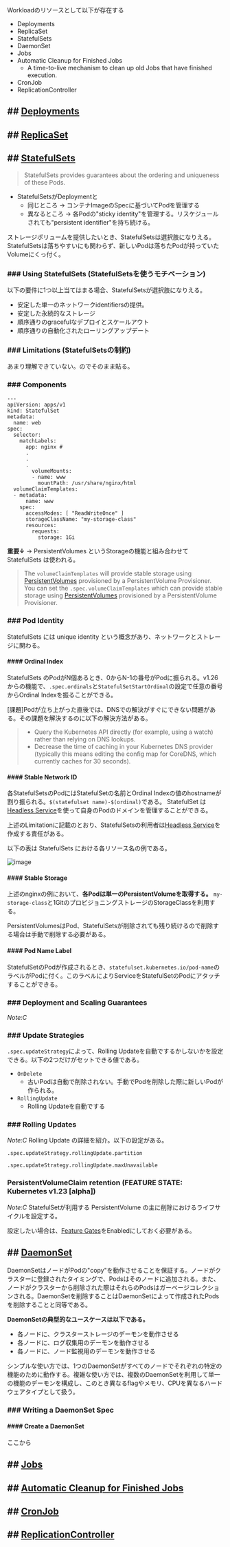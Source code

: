 
Workloadのリソースとして以下が存在する

* Deployments
* ReplicaSet
* StatefulSets
* DaemonSet
* Jobs
* Automatic Cleanup for Finished Jobs
  * A time-to-live mechanism to clean up old Jobs that have finished execution.
* CronJob
* ReplicationController

## ## [Deployments](https://kubernetes.io/docs/concepts/workloads/controllers/deployment/)

## ## [ReplicaSet](https://kubernetes.io/docs/concepts/workloads/controllers/replicaset/)

## ## [StatefulSets](https://kubernetes.io/docs/concepts/workloads/controllers/statefulset/)

> StatefulSets provides guarantees about the ordering and uniqueness of these Pods.

* StatefulSetsがDeploymentと
  * 同じところ  → コンテナImageのSpecに基づいてPodを管理する
  * 異なるところ → 各Podの"sticky identity"を管理する。リスケジュールされても"persistent identifier"を持ち続ける。

ストレージボリュームを提供したいとき、StatefulSetsは選択肢になりえる。StatefulSetsは落ちやすいにも関わらず、新しいPodは落ちたPodが持っていたVolumeにくっ付く。

### ### Using StatefulSets (StatefulSetsを使うモチベーション)

以下の要件に1つ以上当てはまる場合、StatefulSetsが選択肢になりえる。

* 安定した単一のネットワークidentifiersの提供。
* 安定した永続的なストレージ
* 順序通りのgracefulなデプロイとスケールアウト
* 順序通りの自動化されたローリングアップデート

### ### Limitations (StatefulSetsの制約)

あまり理解できていない。のでそのまま貼る。

### ### Components

```
---
apiVersion: apps/v1
kind: StatefulSet
metadata:
  name: web
spec:
  selector:
    matchLabels:
      app: nginx #
      .
      .
      .
        volumeMounts:
        - name: www
          mountPath: /usr/share/nginx/html
  volumeClaimTemplates:
  - metadata:
      name: www
    spec:
      accessModes: [ "ReadWriteOnce" ]
      storageClassName: "my-storage-class"
      resources:
        requests:
          storage: 1Gi
```

__重要↓__ → PersistentVolumes というStorageの機能と組み合わせて StatefulSets は使われる。

> The `volumeClaimTemplates` will provide stable storage using [PersistentVolumes](https://kubernetes.io/docs/concepts/storage/persistent-volumes/) provisioned by a PersistentVolume Provisioner.
> You can set the `.spec.volumeClaimTemplates` which can provide stable storage using [PersistentVolumes](https://kubernetes.io/docs/concepts/storage/persistent-volumes/) provisioned by a PersistentVolume Provisioner.

### ### Pod Identity

StatefulSets には unique identity という概念があり、ネットワークとストレージに関わる。

#### #### Ordinal Index

StatefulSets のPodがN個あるとき、0からN-1の番号がPodに振られる。v1.26からの機能で、`.spec.ordinals`と`StatefulSetStartOrdinal`の設定で任意の番号からOrdinal Indexを振ることができる。

[課題]Podが立ち上がった直後では、DNSでの解決がすぐにできない問題がある。その課題を解決するのに以下の解決方法がある。

> * Query the Kubernetes API directly (for example, using a watch) rather than relying on DNS lookups.
> * Decrease the time of caching in your Kubernetes DNS provider (typically this means editing the config map for CoreDNS, which currently caches for 30 seconds).

#### #### Stable Network ID

各StatefulSetsのPodにはStatefulSetの名前とOrdinal Indexの値のhostnameが割り振られる。`$(statefulset name)-$(ordinal)`である。 StatefulSet は [Headless Service](https://kubernetes.io/docs/concepts/services-networking/service/#headless-services)を使って自身のPodのドメインを管理することができる。

上述のLimitationに記載のとおり、StatefulSetsの利用者は[Headless Service](https://kubernetes.io/docs/concepts/services-networking/service/#headless-services)を作成する責任がある。

以下の表は StatefulSets における各リソース名の例である。

![image](./assets/statefulsets-table01.png)

#### #### Stable Storage

上述のnginxの例において、__各Podは単一のPersistentVolumeを取得する。__ `my-storage-class`と1GitのプロビジョニングストレージのStorageClassを利用する。

PersistentVolumesはPod、StatefulSetsが削除されても残り続けるので削除する場合は手動で削除する必要がある。

#### #### Pod Name Label

StatefulSetのPodが作成されるとき、`statefulset.kubernetes.io/pod-name`のラベルがPodに付く。このラベルによりServiceをStatefulSetのPodにアタッチすることができる。

### ### Deployment and Scaling Guarantees

_Note:C_

### ### Update Strategies

`.spec.updateStrategy`によって、Rolling Updateを自動でするかしないかを設定できる。以下の2つだけがセットできる値である。

* `OnDelete`
  * 古いPodは自動で削除されない。手動でPodを削除した際に新しいPodが作られる。
* `RollingUpdate`
  * Rolling Updateを自動でする

### ### Rolling Updates

_Note:C_ Rolling Update の詳細を紹介。以下の設定がある。

`.spec.updateStrategy.rollingUpdate.partition`

`.spec.updateStrategy.rollingUpdate.maxUnavailable`

### PersistentVolumeClaim retention (FEATURE STATE: Kubernetes v1.23 [alpha])

_Note:C_ StatefulSetが利用する PersistentVolume の主に削除におけるライフサイクルを設定する。

設定したい場合は、[Feature Gates](https://kubernetes.io/docs/reference/command-line-tools-reference/feature-gates/)をEnabledにしておく必要がある。

## ## [DaemonSet](https://kubernetes.io/docs/concepts/workloads/controllers/daemonset/)

DaemonSetはノードがPodの"copy"を動作させることを保証する。ノードがクラスターに登録されたタイミングで、Podsはそのノードに追加される。また、ノードがクラスターから削除された際はそれらのPodsはガーベージコレクションされる。DaemonSetを削除することはDaemonSetによって作成されたPodsを削除することと同等である。

__DaemonSetの典型的なユースケースは以下である。__

* 各ノードに、クラスターストレージのデーモンを動作させる
* 各ノードに、ログ収集用のデーモンを動作させる
* 各ノードに、ノード監視用のデーモンを動作させる

シンプルな使い方では、1つのDaemonSetがすべてのノードでそれぞれの特定の機能のために動作する。複雑な使い方では、複数のDaemonSetを利用して単一の機能のデーモンを構成し、このとき異なるflagやメモリ、CPUを異なるハードウェアタイプとして扱う。

### ### Writing a DaemonSet Spec

#### #### Create a DaemonSet

ここから

## ## [Jobs](https://kubernetes.io/docs/concepts/workloads/controllers/job/)

## ## [Automatic Cleanup for Finished Jobs](https://kubernetes.io/docs/concepts/workloads/controllers/ttlafterfinished/)

## ## [CronJob](https://kubernetes.io/docs/concepts/workloads/controllers/cron-jobs/)

## ## [ReplicationController](https://kubernetes.io/docs/concepts/workloads/controllers/replicationcontroller/)